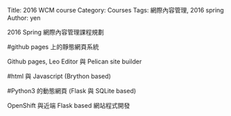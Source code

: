 Title: 2016 WCM course
Category: Courses
Tags: 網際內容管理, 2016 spring
Author: yen

2016 Spring 網際內容管理課程規劃

<!-- PELICAN_END_SUMMARY -->

#github pages 上的靜態網頁系統

Github pages, Leo Editor 與 Pelican site builder

#html 與 Javascript (Brython based)

#Python3 的動態網頁 (Flask 與 SQLite based)

OpenShift 與近端 Flask based 網站程式開發


